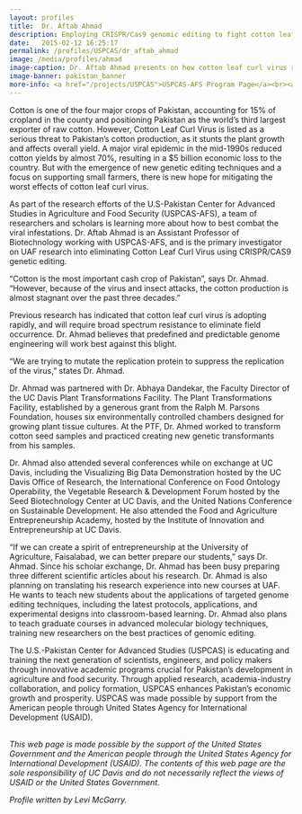 ```yaml
---
layout: profiles
title:  Dr. Aftab Ahmad
description: Employing CRISPR/Cas9 genomic editing to fight cotton leaf curl virus in Asia.
date:   2015-02-12 16:25:17
permalink: /profiles/USPCAS/dr_aftab_ahmad
image: /media/profiles/ahmad
image-caption: Dr. Aftab Ahmad presents on how cotton leaf curl virus replicates within the cell.
image-banner: pakistan_banner
more-info: <a href="/projects/USPCAS">USPCAS-AFS Program Page</a><br><a href="http://ucdptf.ucdavis.edu/">Plant Transformations Facility, UC Davis</a>
---
```

Cotton is one of the four major crops of Pakistan, accounting for 15% of cropland in the county and positioning Pakistan as the world’s third largest exporter of raw cotton. However, Cotton Leaf Curl Virus is listed as a serious threat to Pakistan’s cotton production, as it stunts the plant growth and affects overall yield. A major viral epidemic in the mid-1990s reduced cotton yields by almost 70%, resulting in a $5 billion economic loss to the country. But with the emergence of new genetic editing techniques and a focus on supporting small farmers, there is new hope for mitigating the worst effects of cotton leaf curl virus. <br>

As part of the research efforts of the U.S-Pakistan Center for Advanced Studies in Agriculture and Food Security (USPCAS-AFS), a team of researchers and scholars is learning more about how to best combat the viral infestations. Dr. Aftab Ahmad is an Assistant Professor of Biotechnology working with USPCAS-AFS, and is the primary investigator on UAF research into eliminating Cotton Leaf Curl Virus using CRISPR/CAS9 genetic editing. <br>

“Cotton is the most important cash crop of Pakistan”, says Dr. Ahmad. “However, because of the virus and insect attacks, the cotton production is almost stagnant over the past three decades.”<br>

Previous research has indicated that cotton leaf curl virus is adopting rapidly, and will require broad spectrum resistance to eliminate field occurrence. Dr. Ahmad believes that predefined and predictable genome engineering will work best against this blight.<br>

“We are trying to mutate the replication protein to suppress the replication of the virus,” states Dr. Ahmad.<br>

Dr. Ahmad was partnered with Dr. Abhaya Dandekar, the Faculty Director of the UC Davis Plant Transformations Facility. The Plant Transformations Facility, established by a generous grant from the Ralph M. Parsons Foundation, houses six environmentally controlled chambers designed for growing plant tissue cultures. At the PTF, Dr. Ahmed worked to transform cotton seed samples and practiced creating new genetic transformants from his samples. <br>

Dr. Ahmad also attended several conferences while on exchange at UC Davis, including the Visualizing Big Data Demonstration hosted by the UC Davis Office of Research, the International Conference on Food Ontology Operability, the Vegetable Research & Development Forum hosted by the Seed Biotechnology Center at UC Davis, and the United Nations Conference on Sustainable Development. He also attended the Food and Agriculture Entrepreneurship Academy, hosted by the Institute of Innovation and Entrepreneurship at UC Davis. <br>

“If we can create a spirit of entrepreneurship at the University of Agriculture, Faisalabad, we can better prepare our students,” says Dr. Ahmad.
Since his scholar exchange, Dr. Ahmad has been busy preparing three different scientific articles about his research. Dr. Ahmad is also planning on translating his research experience into new courses at UAF. He wants to teach new students about the applications of targeted genome editing techniques, including the latest protocols, applications, and experimental designs into classroom-based learning. Dr. Ahmad also plans to teach graduate courses in advanced molecular biology techniques, training new researchers on the best practices of genomic editing. <br>

The U.S.-Pakistan Center for Advanced Studies (USPCAS) is educating and training the next generation of scientists, engineers, and policy makers through innovative academic programs crucial for Pakistan’s development in agriculture and food security. Through applied research, academia-industry collaboration, and policy formation, USPCAS enhances Pakistan’s economic growth and prosperity. USPCAS was made possible by support from the American people through United States Agency for International Development (USAID). <br>
<br>

<i>This web page is made possible by the support of the United States Government and the American people through the United States Agency for International Development (USAID). The contents of this web page are the sole responsibility of UC Davis and do not necessarily reflect the views of USAID or the United States Government.</i><br>

<p><i>Profile written by Levi McGarry.</i></p>

